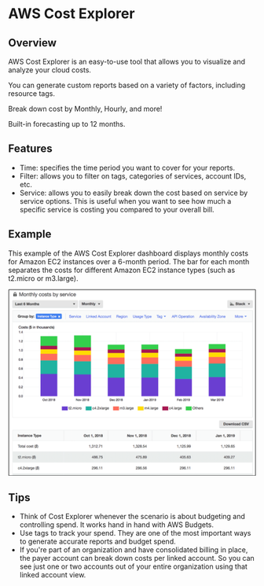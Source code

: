 # AWS Cost Explorer

## Overview

AWS Cost Explorer is an easy-to-use tool that allows you to visualize and analyze your cloud costs.

You can generate custom reports based on a variety of factors, including resource tags.

Break down cost by Monthly, Hourly, and more!

Built-in forecasting up to 12 months.


## Features

- Time: specifies the time period you want to cover for your reports.
- Filter: allows you to filter on tags, categories of services, account IDs, etc.
- Service: allows you to easily break down the cost based on service by service options. This is useful when you want to see how much a specific service is costing you compared to your overall bill.


## Example

This example of the AWS Cost Explorer dashboard displays monthly costs for Amazon EC2 instances over a 6-month period. The bar for each month separates the costs for different Amazon EC2 instance types (such as t2.micro or m3.large). 

![](images/cost-explorer.png)


## Tips

- Think of Cost Explorer whenever the scenario is about budgeting and controlling spend. It works hand in hand with AWS Budgets.
- Use tags to track your spend. They are one of the most important ways to generate accurate reports and budget spend.
- If you're part of an organization and have consolidated billing in place, the payer account can break down costs per linked account. So you can see just one or two accounts out of your entire organization using that linked account view.
